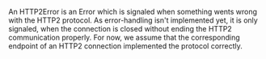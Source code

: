 An HTTP2Error is an Error which is signaled when something wents wrong with the HTTP2 protocol. As error-handling isn't implemented yet, it is only signaled, when the connection is closed without ending the HTTP2 communication properly. For now, we assume that the corresponding endpoint of an HTTP2 connection implemented the protocol correctly.